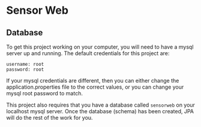 # Sensor Web

## Database
To get this project working on your computer, you will need to have a mysql server up and running.
The default credentials for this project are:
```
username: root
password: root
```

If your mysql credentials are different, then you can either change the application.properties file to the correct
values, or you can change your mysql root password to match. 

This project also requires that you have a database called `sensorweb` on your localhost mysql server.
Once the database (schema) has been created, JPA will do the rest of the work for you.